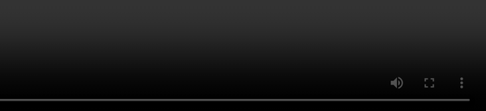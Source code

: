 ```yaml
---
transition: fade
---
```


# An interval <span class="inline-subtitle">composed ...</span>

```gjs
import { resource, cell, resourceFactory } from 'ember-resources';

const Time = resource(({ on }) => { /* ... */ });

const FormattedTime = resourceFactory((locale) => {
    const formatter = 
      new Intl.DateTimeFormat(locale, { /* ... */ });

    return resource(({ use }) => {
        const time = use(Time);

        return () => formatter.format(time.current);
    });
});

<template>
  {{FormattedTime "en-US"}}<br>
  {{FormattedTime "es-PR"}}<br>
  {{FormattedTime "ko-KR"}}<br>
  {{FormattedTime "ja-JP"}}<br>
</template>
```

<div class="corner-br">
<QRCode size="400" value="https://limber.glimdown.com/edit?c=FAEQpgtg9gBAZgJyhGkBGYEGMoDs4wBMADIQMzDAAGNA5gFYDOMANgJYBuYwbEADlAQAXGAG8YCMIygBXbGAA0MLGBYslk6XJUAxAIZYhggJ4wAvvCQoA5OkwBaTbPmNrAbko5cjEQBVeYDAAvBJSzioAFBHieOYAlMEAfGLAMMp4PjBCAcHKqiwRuGAA7jAgekJgEXFxHmlemWy4lQgceiy5qWkwjGBCAJLNmG0F1UlZAQB0WHKSzblFpeWV1UoAjMSbtZRpeNMsYHq4MnxRCUHJWAd6CIMtIxFN9%2B01Hl2SQnK4ExBgHmbbYANEQ6QQQCqVAAm-l%2BuSc2jA%2BkMJiiLCgWHaYHOyVEXWB8DBEMwnW6MEWMDuLEmyzAMMRhKEETRGIOSlxpLSAAtnAAuGAAImOvwQbCw-IUXVJECaMkqfMFMmFovFku6vS8kPlQswyolHJg3Lka0IfKECBkilVALepI%2BX1CWnkUXEMl68XG7P16W8IlwUFKIVdVTp2y9oU%2BCG%2BYwuBIQ4KELUmcAZhX901mYGaoe61uAueAAB5KvwWBUwIkuqJRKC40ToTl%2BZn7ABVADK-LMZgLaAQFbSVZr8ahdIFUnsAAUAEodrs9vtiasM4cNgDWUHsAGlp53u73K4vawmwPXYfz6Hp7AApccz3cVgsAemLfFLlQrlBoVGAQA&format=glimdown"></QRCode>
</div>

<!--

Here we compose, using the `use` utility given to us by the `resource`.
And format the current value of the Time resource.

I've set up an argument-receiving function so that we can see 
how we can use this composition to make re-usable, yet configurable
atomic concepts.

-->


---
transition: fade
---


<style>
    .composed-interval-video {
        position: fixed;
        top: 0;
        right: 0;
        bottom: 0;
        height: 100%;
    }
</style>

<video 
  controls loop 
  autoplay
  class="composed-interval-video"
  src="/pages/main/examples/recordings/composed-interval.webm"></video>


<!--

And here is what that looks like.

At the top here is the original time-providing resource.
and then we can compose it just underneath.

This is using the INTL-DateTimeFormat built in utility.

and we can render the current time in 4 different locales.

-->
